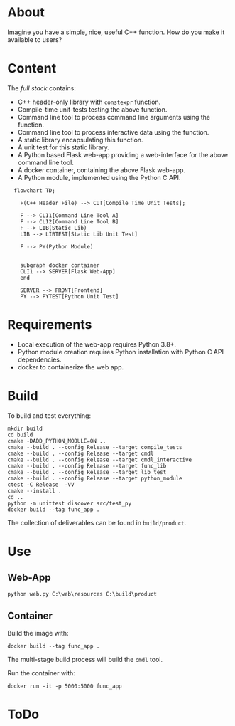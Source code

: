
# About

Imagine you have a simple, nice, useful C++ function. How do you make it available to users?

# Content

The *full stack* contains:

* C++ header-only library with ```constexpr``` function.
* Compile-time unit-tests testing the above function.
* Command line tool to process command line arguments using the function.
* Command line tool to process interactive data using the function.
* A static library encapsulating this function.
* A unit test for this static library.
* A Python based Flask web-app providing a web-interface for the above command line tool.
* A docker container, containing the above Flask web-app.
* A Python module, implemented using the Python C API.

```mermaid
  flowchart TD;

    F(C++ Header File) --> CUT[Compile Time Unit Tests];

    F --> CLI1[Command Line Tool A]
    F --> CLI2[Command Line Tool B]
    F --> LIB(Static Lib)
    LIB --> LIBTEST[Static Lib Unit Test]

    F --> PY(Python Module)


    subgraph docker container
    CLI1 --> SERVER[Flask Web-App]
    end

    SERVER --> FRONT[Frontend]
    PY --> PYTEST[Python Unit Test]

```


# Requirements

* Local execution of the web-app requires Python 3.8+.
* Python module creation requires Python installation with Python C API dependencies.
* docker to containerize the web app.


# Build

To build and test everything:

```
mkdir build
cd build
cmake -DADD_PYTHON_MODULE=ON .. 
cmake --build . --config Release --target compile_tests
cmake --build . --config Release --target cmdl
cmake --build . --config Release --target cmdl_interactive
cmake --build . --config Release --target func_lib
cmake --build . --config Release --target lib_test
cmake --build . --config Release --target python_module
ctest -C Release  -VV
cmake --install .
cd ..
python -m unittest discover src/test_py
docker build --tag func_app .
```

The collection of deliverables can be found in ```build/product```.

# Use


## Web-App

```
python web.py C:\web\resources C:\build\product
```

## Container

Build the image with:
```
docker build --tag func_app .
```
The multi-stage build process will build the ```cmdl``` tool.


Run the container with:
```
docker run -it -p 5000:5000 func_app
```

# ToDo



